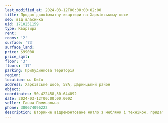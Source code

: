 ```yaml
---
last_modified_at: 2024-03-12T00:00:00+02:00
title: Продаю двокімнатну квартири на Харківському шосе
seo: від власника
uid: 1710251159
type: Квартира
rent:
rooms: '2'
surface: '73'
surface_land:
price: $99000
price_sqmt:
floor: '3'
floors: '17'
parking: Прибудинкова територія
region:
location: м. Київ
address: Харківське шосе, 58А, Дарницький район
object:
coordinates: 50.422458,30.644092
date: 2024-03-12T00:00:00.000Z
seller: Ганна Поминальна
phone: 380674096222
description: Вторинне відремонтоване житло з меблями і технікою, придатне і готове для проживання
---
```

